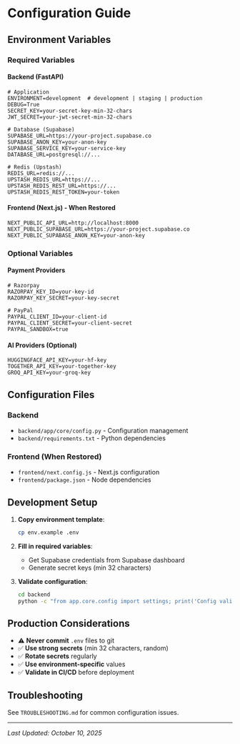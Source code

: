 # Configuration Guide

## Environment Variables

### Required Variables

#### Backend (FastAPI)
```env
# Application
ENVIRONMENT=development  # development | staging | production
DEBUG=True
SECRET_KEY=your-secret-key-min-32-chars
JWT_SECRET=your-jwt-secret-min-32-chars

# Database (Supabase)
SUPABASE_URL=https://your-project.supabase.co
SUPABASE_ANON_KEY=your-anon-key
SUPABASE_SERVICE_KEY=your-service-key
DATABASE_URL=postgresql://...

# Redis (Upstash)
REDIS_URL=redis://...
UPSTASH_REDIS_URL=https://...
UPSTASH_REDIS_REST_URL=https://...
UPSTASH_REDIS_REST_TOKEN=your-token
```

#### Frontend (Next.js) - When Restored
```env
NEXT_PUBLIC_API_URL=http://localhost:8000
NEXT_PUBLIC_SUPABASE_URL=https://your-project.supabase.co
NEXT_PUBLIC_SUPABASE_ANON_KEY=your-anon-key
```

### Optional Variables

#### Payment Providers
```env
# Razorpay
RAZORPAY_KEY_ID=your-key-id
RAZORPAY_KEY_SECRET=your-key-secret

# PayPal
PAYPAL_CLIENT_ID=your-client-id
PAYPAL_CLIENT_SECRET=your-client-secret
PAYPAL_SANDBOX=true
```

#### AI Providers (Optional)
```env
HUGGINGFACE_API_KEY=your-hf-key
TOGETHER_API_KEY=your-together-key
GROQ_API_KEY=your-groq-key
```

## Configuration Files

### Backend
- `backend/app/core/config.py` - Configuration management
- `backend/requirements.txt` - Python dependencies

### Frontend (When Restored)
- `frontend/next.config.js` - Next.js configuration
- `frontend/package.json` - Node dependencies

## Development Setup

1. **Copy environment template**:
   ```bash
   cp env.example .env
   ```

2. **Fill in required variables**:
   - Get Supabase credentials from Supabase dashboard
   - Generate secret keys (min 32 characters)

3. **Validate configuration**:
   ```bash
   cd backend
   python -c "from app.core.config import settings; print('Config valid!')"
   ```

## Production Considerations

- ⚠️ **Never commit** `.env` files to git
- ✅ **Use strong secrets** (min 32 characters, random)
- ✅ **Rotate secrets** regularly
- ✅ **Use environment-specific** values
- ✅ **Validate in CI/CD** before deployment

## Troubleshooting

See `TROUBLESHOOTING.md` for common configuration issues.

---

*Last Updated: October 10, 2025*


